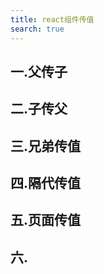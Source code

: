 ```yaml
---
title: react组件传值
search: true
---
```


## 一.父传子




## 二.子传父


## 三.兄弟传值

## 四.隔代传值

## 五.页面传值

## 六.


